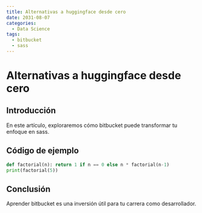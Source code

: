 ```yaml
---
title: Alternativas a huggingface desde cero
date: 2031-08-07
categories:
  - Data Science
tags:
  - bitbucket
  - sass
---
```


# Alternativas a huggingface desde cero

## Introducción

En este artículo, exploraremos cómo bitbucket puede transformar tu enfoque en sass.

## Código de ejemplo

```python
def factorial(n): return 1 if n == 0 else n * factorial(n-1)
print(factorial(5))
```

## Conclusión

Aprender bitbucket es una inversión útil para tu carrera como desarrollador.